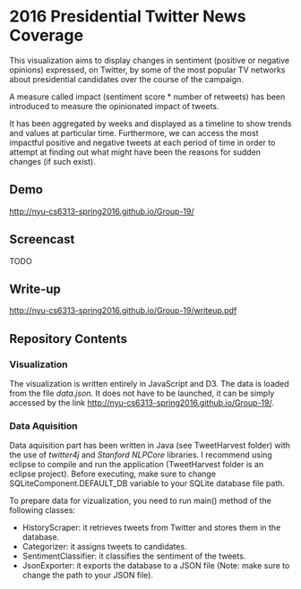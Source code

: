 # 2016 Presidential Twitter News Coverage

This visualization aims to display changes in sentiment (positive or negative opinions) expressed, on Twitter, by some of the most popular TV networks about presidential candidates over the course of the campaign.

A measure called impact (sentiment score * number of retweets) has been introduced to measure the opinionated impact of tweets.

It has been aggregated by weeks and displayed as a timeline to show trends and values at particular time.
Furthermore, we can access the most impactful positive and negative tweets at each period of time in order to attempt at finding out what might have been the reasons for sudden changes (if such exist).

## Demo
http://nyu-cs6313-spring2016.github.io/Group-19/

## Screencast

TODO

## Write-up
http://nyu-cs6313-spring2016.github.io/Group-19/writeup.pdf

## Repository Contents

### Visualization

The visualization is written entirely in JavaScript and D3.
The data is loaded from the file _data.json_.
It does not have to be launched, it can be simply accessed by the link http://nyu-cs6313-spring2016.github.io/Group-19/.

### Data Aquisition

Data aquisition part has been written in Java (see TweetHarvest folder) with the use of _twitter4j_ and _Stanford NLPCore_ libraries.
I recommend using eclipse to compile and run the application (TweetHarvest folder is an eclipse project).
Before executing, make sure to change SQLiteComponent.DEFAULT_DB variable to your SQLite database file path.

To prepare data for vizualization, you need to run main() method of the following classes:
* HistoryScraper: it retrieves tweets from Twitter and stores them in the database.
* Categorizer: it assigns tweets to candidates.
* SentimentClassifier: it classifies the sentiment of the tweets.
* JsonExporter: it exports the database to a JSON file (Note: make sure to change the path to your JSON file).
